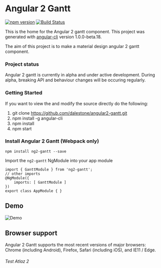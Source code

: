 # Angular 2 Gantt 
[![npm version](https://badge.fury.io/js/angular2-gantt.svg)](https://www.npmjs.com/package/angular2-gantt)
[![Build Status](https://travis-ci.org/dalestone/angular2-gantt.svg?branch=master)](https://travis-ci.org/dalestone/angular2-gantt)

This is the home for the Angular 2 gantt component. This project was generated with [angular-cli](https://github.com/angular/angular-cli) version 1.0.0-beta.18.

The aim of this project is to make a material design angular 2 gantt component.

### Project status
Angular 2 gantt is currently in alpha and under active development.
During alpha, breaking API and behaviour changes will be occuring regularly.

### Getting Started
If you want to view the and modify the source directly do the following:

1. git clone https://github.com/dalestone/angular2-gantt.git
2. npm install -g angular-cli
2. npm install
3. npm start

### Install Angular 2 Gantt (Webpack only)
`npm install ng2-gantt --save`

Import the `ng2-gantt` NgModule into your app module

```
import { GanttModule } from 'ng2-gantt';
// other imports
@NgModule({
    imports: [ GanttModule ]
})
export class AppModule { }
```

## Demo
![Demo](./docs/images/demo.gif)

## Browser support
Angular 2 Gantt supports the most recent versions of major browsers: Chrome (including Android), Firefox, Safari (including iOS), and IE11 / Edge.

###### Test Atlaz 2
